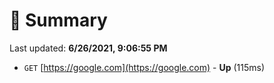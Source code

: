 # 📖 Summary
Last updated: **6/26/2021, 9:06:55 PM**

- `GET` [https://google.com](https://google.com) - **Up** (115ms)
